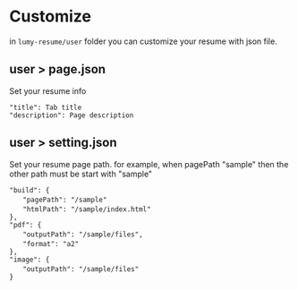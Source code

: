 # Customize
in `lumy-resume/user` folder you can customize your resume with json file.

## user > page.json
Set your resume info  

```
"title": Tab title  
"description": Page description
```

## user > setting.json
Set your resume page path. for example, when pagePath "sample" then the other path must be start with "sample"   
```　  
"build": {  
　　"pagePath": "/sample"    
　　"htmlPath": "/sample/index.html"  
},  
"pdf": {  
　　"outputPath": "/sample/files",  
　　"format": "a2"  
},  
"image": {  
　　"outputPath": "/sample/files"  
}
```